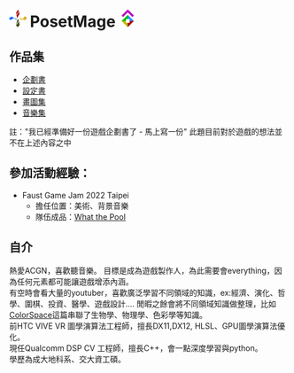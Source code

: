 # <img src="/Icon/Design/4Element.svg" Height="32" /> PosetMage <img src="/Icon/Transparent/POM.png" Height="32" />

## 作品集
* [企劃書](https://github.com/posetmage/-app-)
* [設定書](https://posetmage.github.io)
* [畫圖集](https://www.facebook.com/QuantumNecro)
* [音樂集](https://www.youtube.com/channel/UCQhCYqt0yghYYOx2lysvjaQ)

註："我已經準備好一份遊戲企劃書了 - 馬上寫一份" 此題目前對於遊戲的想法並不在上述內容之中

## 參加活動經驗：
* Faust Game Jam 2022 Taipei
  * 擔任位置：美術、背景音樂
  * 隊伍成品：[What the Pool](https://yanagiragi.itch.io/what-the-pool)

## 自介
熱愛ACGN，喜歡聽音樂。
目標是成為遊戲製作人，為此需要會everything，因為任何元素都可能讓遊戲增添內涵。  
有空時會看大量的youtuber，喜歡廣泛學習不同領域的知識，ex:經濟、演化、哲學、圍棋、投資、醫學、遊戲設計....
閒暇之餘會將不同領域知識做整理，比如[ColorSpace](https://github.com/QuantumNecro/Knowledge/blob/main/Science/Physics/ColorSpace.md)這篇串聯了生物學、物理學、色彩學等知識。  
前HTC VIVE VR 圖學演算法工程師，擅長DX11,DX12, HLSL、GPU圖學演算法優化。  
現任Qualcomm DSP CV 工程師，擅長C++，會一點深度學習與python。  
學歷為成大地科系、交大資工碩。  
